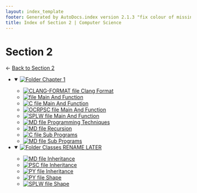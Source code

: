 ```yaml
---
layout: index_template
footer: Generated by AutoDocs.index version 2.1.3 "fix colour of missing files" ⓒ Starwort, 2020
title: Index of Section 2 | Computer Science
---
```


# **Section 2**

← [Back to Section 2](..)

- <details open><summary><a href='Paper_2/section_2/chapter_1'><img title='Folder' src='https://starwort.github.io/computer-science/icon-folder.png'> Chapter 1</a></summary>

  - [![CLANG-FORMAT file](https://img.icons8.com/windows/512/03dac6/file-configuration.png) Clang Format](Paper_2/section_2/chapter_1/.clang-format)
  - [![ file](https://img.icons8.com/windows/512/03dac6/binary-file.png) Main And Function](Paper_2/section_2/chapter_1/main_and_function)
  - [![C file](https://img.icons8.com/windows/512/03dac6/c.png) Main And Function](Paper_2/section_2/chapter_1/main_and_function.c)
  - [![OCRPSC file](https://img.icons8.com/windows/512/03dac6/code-file.png) Main And Function](Paper_2/section_2/chapter_1/main_and_function.ocrpsc)
  - [![SPLW file](https://starwort.github.io/computer-science/icon-splw.png) Main And Function](Paper_2/section_2/chapter_1/main_and_function.splw)
  - [![MD file](https://img.icons8.com/windows/512/03dac6/regular-document.png) Programming Techniques](Paper_2/section_2/chapter_1/programming_techniques.md)
  - [![MD file](https://img.icons8.com/windows/512/03dac6/regular-document.png) Recursion](Paper_2/section_2/chapter_1/recursion.md)
  - [![C file](https://img.icons8.com/windows/512/03dac6/c.png) Sub Programs](Paper_2/section_2/chapter_1/sub_programs.c)
  - [![MD file](https://img.icons8.com/windows/512/03dac6/regular-document.png) Sub Programs](Paper_2/section_2/chapter_1/sub_programs.md)

  </details>
- <details open><summary><a href='Paper_2/section_2/classes_RENAME_LATER'><img title='Folder' src='https://starwort.github.io/computer-science/icon-folder.png'> Classes RENAME LATER</a></summary>

  - [![MD file](https://img.icons8.com/windows/512/03dac6/regular-document.png) Inheritance](Paper_2/section_2/classes_RENAME_LATER/inheritance.md)
  - [![PSC file](https://img.icons8.com/windows/512/03dac6/code-file.png) Inheritance](Paper_2/section_2/classes_RENAME_LATER/inheritance.psc)
  - [![PY file](https://img.icons8.com/windows/512/03dac6/py.png) Inheritance](Paper_2/section_2/classes_RENAME_LATER/inheritance.py)
  - [![PY file](https://img.icons8.com/windows/512/03dac6/py.png) Shape](Paper_2/section_2/classes_RENAME_LATER/shape.py)
  - [![SPLW file](https://starwort.github.io/computer-science/icon-splw.png) Shape](Paper_2/section_2/classes_RENAME_LATER/shape.splw)

  </details>
